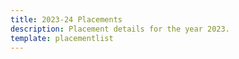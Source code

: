 ```yaml
---
title: 2023-24 Placements
description: Placement details for the year 2023.
template: placementlist
---
```


